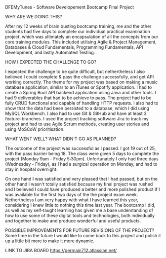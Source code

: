 DFEMyTunes - Software Developement Bootcamp Final Project


WHY ARE WE DOING THIS?

After my 12 weeks of brain busting bootcamp training, me and the other students had five days to complete our individual practical examination project, which was ultimately an encapsulation of all the concepts from our core training modules. This included utilising Agile & Project Management, Databases & Cloud Fundamentals, Programming Fundamentals, API Development, and lastly Automated Testing.

HOW I EXPECTED THE CHALLENGE TO GO?

I expected the challenge to be quite difficult, but nethertheless I also believed I could complete & pass the challenge successfully, and get API working correctly. The theme for my project was based on making a music database application, similar to an iTunes or Spotify application. I had to create a Spring Boot API backend application using Java and other tools. I had 9 deliverables that had to be achieve to pass. The project had to be fully CRUD functional and capable of handling HTTP requests. I also had to show that the data had been persisted to a database, which I did using MySQL Workbench. I also had to use Git & GitHub and have at least 3 feature-branches. I used the project tracking software Jira to track my project and had to use Agile Scrum methods, creating user stories and using MoSCoW prioritisation.

WHAT WENT WELL? WHAT DIDN'T GO AS PLANNED?

The outcome of the project was successful as I passed. I got 19 out of 25, with the pass barrier being 18. The class were given 5 days to complete the project (Monday 9am - Friday 5:30pm). Unfortunately I only had three days (Wednesday - Friday), as I had a surgical operation on Monday, and had to stay in hospital overnight.

On one hand I was satisfied and very pleased that I had passed, but on the other hand I wasn't totally satisfied because my final project was rushed and I believed I could have produced a better and more polished product if I was available for the first two days of the the project exam week.
Nethertheless I am very happy with what I have learned this year, considering I knew little to nothing this time last year. The bootcamp I did, as well as my self-taught learning has given me a base understanding of how to use some of these digital tools and technologies, both individually and together to make and produce wonderful and useful products.

POSSIBLE IMPROVEMENTS FOR FUTURE REVISIONS OF THE PROJECT?
Some time in the future I would like to come back to this project and polish it up a little bit more to make it more dynamic.

LINK TO JIRA BOARD
https://germain712.atlassian.net/
